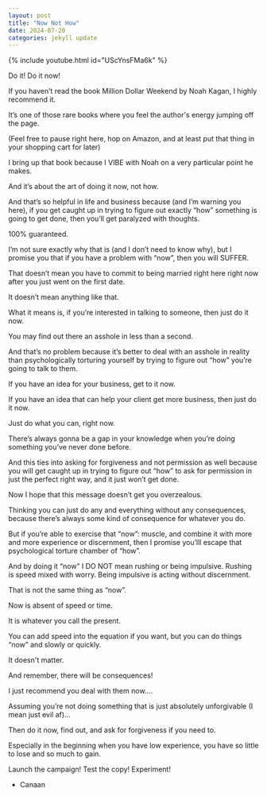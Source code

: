 ```yaml
---
layout: post
title: "Now Not How"
date: 2024-07-20
categories: jekyll update
---
```

{% include youtube.html id="UScYnsFMa6k" %}

Do it! Do it now! 

If you haven’t read the book Million Dollar Weekend by Noah Kagan, I highly recommend it. 

It’s one of those rare books where you feel the author's energy jumping off the page. 

(Feel free to pause right here, hop on Amazon, and at least put that thing in your shopping cart for later)

I bring up that book because I VIBE with Noah on a very particular point he makes. 

And it’s about the art of doing it now, not how.  

And that’s so helpful in life and business because (and I’m warning you here), if you get caught up in trying to figure out exactly “how” something is going to get done, then you’ll get paralyzed with thoughts.

100% guaranteed.  

I’m not sure exactly why that is (and I don’t need to know why), but I promise you that if you have a problem with “now”, then you will SUFFER. 

That doesn’t mean you have to commit to being married right here right now after you just went on the first date. 

It doesn’t mean anything like that. 

What it means is, if you’re interested in talking to someone, then just do it now. 

You may find out there an asshole in less than a second. 

And that’s no problem because it’s better to deal with an asshole in reality than psychologically torturing yourself by trying to figure out “how” you’re going to talk to them. 

If you have an idea for your business, get to it now. 

If you have an idea that can help your client get more business, then just do it now.

Just do what you can, right now. 

There’s always gonna be a gap in your knowledge when you’re doing something you’ve never done before. 

And this ties into asking for forgiveness and not permission as well because you will get caught up in trying to figure out “how” to ask for permission in just the perfect right way, and it just won’t get done. 

Now I hope that this message doesn’t get you overzealous. 

Thinking you can just do any and everything without any consequences, because there’s always some kind of consequence for whatever you do. 

But if you’re able to exercise that “now”: muscle, and combine it with more and more experience or discernment, then I promise you’lll escape that psychological torture chamber of “how”.

And by doing it “now” I DO NOT mean rushing or being impulsive. Rushing is speed mixed with worry. Being impulsive is acting without discernment. 

That is not the same thing as “now”. 

Now is absent of speed or time. 

It is whatever you call the present.

You can add speed into the equation if you want, but you can do things “now” and slowly or quickly. 

It doesn't matter. 

And remember, there will be consequences!

I just recommend you deal with them now….

Assuming you’re not doing something that is just absolutely unforgivable (I mean just evil af)...

Then do it now, find out, and ask for forgiveness if you need to. 

Especially in the beginning when you have low experience, you have so little to lose and so much to gain. 

Launch the campaign! Test the copy! Experiment! 

- Canaan 
